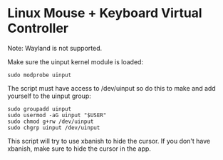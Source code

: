 # Linux Mouse + Keyboard Virtual Controller

Note: Wayland is not supported.

Make sure the uinput kernel module is loaded:

```
sudo modprobe uinput
```

The script must have access to /dev/uinput so do this to make and add yourself to the uinput group:

```
sudo groupadd uinput
sudo usermod -aG uinput "$USER"
sudo chmod g+rw /dev/uinput
sudo chgrp uinput /dev/uinput
```

This script will try to use xbanish to hide the cursor.
If you don't have xbanish, make sure to hide the cursor in the app.
